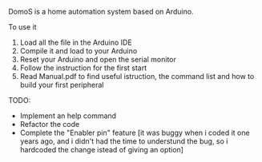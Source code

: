 DomoS is a home automation system based on Arduino.

To use it  
1) Load all the file in the Arduino IDE  
2) Compile it and load to your Arduino  
3) Reset your Arduino and open the serial monitor  
4) Follow the instruction for the first start  
5) Read Manual.pdf to find useful istruction, the command list and how to build your first peripheral  


TODO:
* Implement an help command
* Refactor the code
* Complete the "Enabler pin" feature [it was buggy when i coded it one years ago, and i didn't had the time to understund the bug, so i hardcoded the change istead of giving an option]
